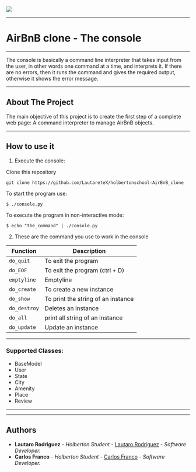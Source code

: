 </br>
  <img aling="center" src="https://camo.githubusercontent.com/dd07bdb5f1d850f43898037ed8f72e1d53af03841b08cabf09303f5902c3509f/68747470733a2f2f692e6962622e636f2f64354e38354e682f68626e622e706e67">
  
***
# AirBnB clone - The console
***
  The console is basically a command line interpreter that takes input from the user, in other words one command at a time, and interprets it. If there are no errors, then it runs the command and gives the required output, otherwise it shows the error message.
***

## About The Project
The main objective of this project is to create the first step of a complete web page: A command interpreter to manage AirBnB objects.

***
## How to use it

1. Execute the console:
   
Clone this repository
```
git clone https://github.com/LautareteX/holbertonschool-AirBnB_clone
```
To start the program use:
```
$ ./console.py
```
To execute the program in non-interactive mode:
```
$ echo "the_command" | ./console.py
```

2. These are the command you use to work in the console

| Function | Description |
| -------- | ----------- |
| `do_quit` | To exit the program |
| `do_EOF` | To exit the program (ctrl + D) |
| `emptyline` | Emptyline |
| `do_create` | To create a new instance |
| `do_show` | To print the string  of an instance |
| `do_destroy` | Deletes an instance |
| `do_all` | print all string of an instance |
| `do_update` | Update an instance |

***

### Supported Classes:

- BaseModel
- User
- State
- City
- Amenity
- Place
- Review
***

***
## Authors

* **Lautaro Rodriguez** - *Holberton Student* - [Lautaro Rodriguez](https://github.com/LautareteX) - *Software Developer.*
* **Carlos Franco** - *Holberton Student* - [Carlos Franco](https://github.com/cfranco87) - *Software Developer.*
